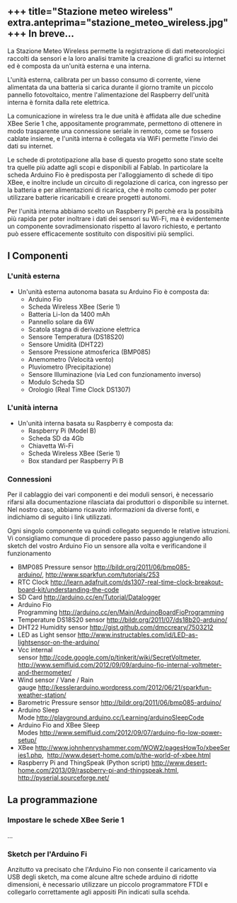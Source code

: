 +++
title="Stazione meteo wireless"
extra.anteprima="stazione_meteo_wireless.jpg"
+++
In breve\...
------------

La
Stazione Meteo Wireless permette la registrazione di dati meteorologici
raccolti da sensori e la loro analisi tramite la creazione di grafici su
internet ed è composta da un\'unità esterna e una interna.

L\'unità esterna, calibrata per un basso consumo di corrente, viene
alimentata da una batteria si carica durante il giorno tramite un
piccolo pannello fotovoltaico, mentre l\'alimentazione del Raspberry
dell\'unità interna è fornita dalla rete elettrica.

La comunicazione in wireless tra le due unità è affidata alle due
schedine XBee Serie 1 che, appositamente programmate, permettono di
ottenere in modo trasparente una connessione seriale in remoto, come se
fossero cablate insieme, e l\'unità interna è collegata via WiFi
permette l\'invio dei dati su internet.

Le schede di prototipazione alla base di questo progetto sono state
scelte tra quelle più adatte agli scopi e disponibili al Fablab. In
particolare la scheda Arduino Fio è predisposta per l\'alloggiamento di
schede di tipo XBee, e inoltre include un circuito di regolazione di
carica, con ingresso per la batteria e per alimentazioni di ricarica,
che è molto comodo per poter utilizzare batterie ricaricabili e creare
progetti autonomi.

Per l\'unità interna abbiamo scelto un Raspberry Pi perchè era la
possibiltà più rapida per poter inoltrare i dati dei sensori su Wi-Fi,
ma è evidentemente un componente sovradimensionato rispetto al lavoro
richiesto, e pertanto può essere efficacemente sostituito con
dispositivi più semplici.

I Componenti
------------

### L\'unità esterna

-   Un\'unità esterna autonoma basata su Arduino Fio è composta da:
    -   Arduino Fio
    -   Scheda Wireless XBee (Serie 1)
    -   Batteria Li-Ion da 1400 mAh
    -   Pannello solare da 6W
    -   Scatola stagna di derivazione elettrica
    -   Sensore Temperatura (DS18S20)
    -   Sensore Umidità (DHT22)
    -   Sensore Pressione atmosferica (BMP085)
    -   Anemometro (Velocità vento)
    -   Pluviometro (Precipitazione)
    -   Sensore Illuminazione (via Led con funzionamento inverso)
    -   Modulo Scheda SD
    -   Orologio (Real Time Clock DS1307)

### L\'unità interna

-   Un\'unità interna basata su Raspberry è composta da:
    -   Raspberry Pi (Model B)
    -   Scheda SD da 4Gb
    -   Chiavetta Wi-Fi
    -   Scheda Wireless XBee (Serie 1)
    -   Box standard per Raspberry Pi B

### Connessioni

Per il cablaggio dei vari componenti e dei moduli sensori, è necessario
rifarsi alla documentazione rilasciata dai produttori o disponibile su
internet. Nel nostro caso, abbiamo ricavato informazioni da diverse
fonti, e indichiamo di seguito i link utilizzati.

Ogni singolo componente va quindi collegato seguendo le relative
istruzioni. Vi consigliamo comunque di procedere passo passo aggiungendo
allo sketch del vostro Arduino Fio un sensore alla volta e verificandone
il funzionamento

-   BMP085 Pressure
    sensor <http://bildr.org/2011/06/bmp085-arduino/>, <http://www.sparkfun.com/tutorials/253>
-   RTC
    Clock <http://learn.adafruit.com/ds1307-real-time-clock-breakout-board-kit/understanding-the-code>
-   SD Card <http://arduino.cc/en/Tutorial/Datalogger>
-   Arduino Fio
    Programming <http://arduino.cc/en/Main/ArduinoBoardFioProgramming>
-   Temperature DS18S20 sensor <http://bildr.org/2011/07/ds18b20-arduino/>
-   DHT22 Humidity sensor <http://gist.github.com/dmccreary/7503212>
-   LED as Light
    sensor <http://www.instructables.com/id/LED-as-lightsensor-on-the-arduino/>
-   Vcc internal
    sensor <http://code.google.com/p/tinkerit/wiki/SecretVoltmeter>, <http://www.semifluid.com/2012/09/09/arduino-fio-internal-voltmeter-and-thermometer/>
-   Wind sensor / Vane / Rain
    gauge <http://kesslerarduino.wordpress.com/2012/06/21/sparkfun-weather-station/>
-   Barometric Pressure sensor <http://bildr.org/2011/06/bmp085-arduino/>
-   Arduino Sleep
    Mode <http://playground.arduino.cc/Learning/arduinoSleepCode>
-   Arduino Fio and XBee Sleep
    Modes <http://www.semifluid.com/2012/09/07/arduino-fio-low-power-setup/>
-   XBee <http://www.johnhenryshammer.com/WOW2/pagesHowTo/xbeeSeries1.php>,  <http://www.desert-home.com/p/the-world-of-xbee.html>
-   Raspberry Pi and ThingSpeak (Python
    script) <http://www.desert-home.com/2013/09/raspberry-pi-and-thingspeak.html>, <http://pyserial.sourceforge.net/>

La programmazione
-----------------

### Impostare le schede XBee Serie 1

\...

### Sketch per l\'Arduino Fi

Anzitutto va precisato che l\'Arduino Fio non consente il caricamento
via USB degli sketch, ma come alcune altre schede arduino di ridotte
dimensioni, è necessario utilizzare un piccolo programmatore FTDI e
collegarlo correttamente agli appositi Pin indicati sulla scehda.
